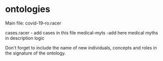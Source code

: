 # ontologies

Main file: covid-19-ro.racer

cases.racer - add cases in this file
medical-myts -add here medical myths in description logic

Don't forget to include the name of new individuals, concepts and roles in the signature of the ontology. 
